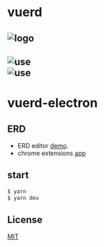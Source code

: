 # vuerd
![logo](https://vuerd.github.io/vuerd-front/verd.png)
---
![use](https://user-images.githubusercontent.com/45829489/54869528-2ecfeb00-4ddd-11e9-8f7b-40df329646fa.png)  
![use](https://user-images.githubusercontent.com/45829489/54869529-2f688180-4ddd-11e9-810c-60c78a776bf5.png)
---
# vuerd-electron
## ERD
* ERD editor [demo](https://vuerd.github.io/vuerd-front/).
* chrome extensions [app](https://chrome.google.com/webstore/detail/vuerd/jnjbnkehgfngjhlcaefjfdamioapajfg)

## start

``` bash
$ yarn
$ yarn dev
```

## License
[MIT](https://github.com/vuerd/vuerd-electron/blob/master/LICENSE)
